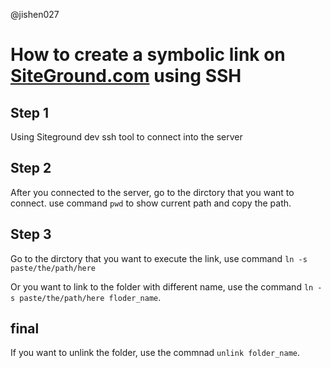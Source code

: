 @jishen027

# How to create a symbolic link on [SiteGround.com](https://www.siteground.co.uk/web-hosting.htm) using SSH

## Step 1
Using Siteground dev ssh tool to connect into the server

## Step 2 
After you connected to the server, go to the dirctory that you want to connect. use command `pwd` to show current path and copy the path.

## Step 3 
Go to the dirctory that you want to execute the link, use command `ln -s paste/the/path/here`

Or you want to link to the folder with different name, use the command `ln -s paste/the/path/here floder_name`. 


## final 
If you want to unlink the folder, use the commnad `unlink folder_name`. 